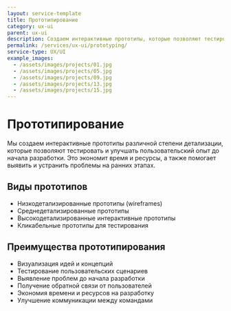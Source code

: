 ```yaml
---
layout: service-template
title: Прототипирование
category: ux-ui
parent: ux-ui
description: Создаем интерактивные прототипы, которые позволяют тестировать и улучшать пользовательский опыт до начала разработки.
permalink: /services/ux-ui/prototyping/
service-type: UX/UI
example_images:
  - /assets/images/projects/01.jpg
  - /assets/images/projects/05.jpg
  - /assets/images/projects/09.jpg
  - /assets/images/projects/13.jpg
  - /assets/images/projects/15.jpg
---
```


# Прототипирование

Мы создаем интерактивные прототипы различной степени детализации, которые позволяют тестировать и улучшать пользовательский опыт до начала разработки. Это экономит время и ресурсы, а также помогает выявить и устранить проблемы на ранних этапах.

## Виды прототипов

- Низкодетализированные прототипы (wireframes)
- Среднедетализированные прототипы
- Высокодетализированные интерактивные прототипы
- Кликабельные прототипы для тестирования

## Преимущества прототипирования

- Визуализация идей и концепций
- Тестирование пользовательских сценариев
- Выявление проблем до начала разработки
- Получение обратной связи от пользователей
- Экономия времени и ресурсов на разработку
- Улучшение коммуникации между командами
